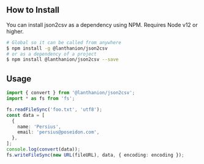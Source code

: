 ## How to Install

You can install json2csv as a dependency using NPM.
Requires Node v12 or higher.

```bash
# Global so it can be called from anywhere
$ npm install -g @lanthanion/json2csv
# or as a dependency of a project
$ npm install @lanthanion/json2csv --save
```

## Usage

```ts
import { convert } from '@lanthanion/json2csv';
import * as fs from 'fs';

fs.readFileSync('foo.txt', 'utf8');
const data = [
  {
    name: 'Persius',
    email: 'persius@poseidon.com',
  },
];
console.log(convert(data));
fs.writeFileSync(new URL(fileURL), data, { encoding: encoding });
```

